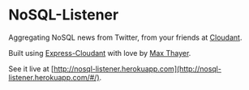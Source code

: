 # NoSQL-Listener

Aggregating NoSQL news from Twitter, from your friends at [Cloudant](https://cloudant.com/).

Built using [Express-Cloudant](http://express-cloudant.herokuapp.com/) with love by [Max Thayer](http://www.maxthayer.org/).

See it live at [http://nosql-listener.herokuapp.com](http://nosql-listener.herokuapp.com/#/).